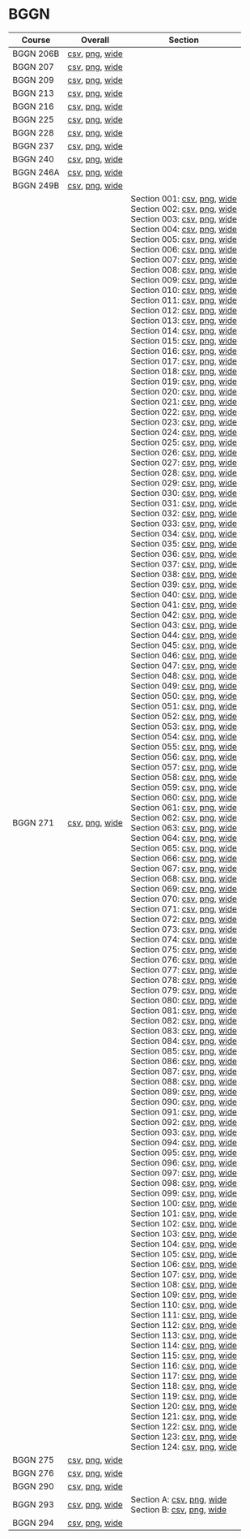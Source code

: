# BGGN

| Course | Overall | Section |
| ------ | ------- | ------- |
| BGGN 206B | [csv](https://github.com/UCSD-Historical-Enrollment-Data/2025Winter/blob/main/overall/BGGN%20206B.csv), [png](https://raw.githubusercontent.com/UCSD-Historical-Enrollment-Data/2025Winter/main/plot_overall/BGGN%20206B.png), [wide](https://raw.githubusercontent.com/UCSD-Historical-Enrollment-Data/2025Winter/main/plot_overall_wide/BGGN%20206B.png) |  |
| BGGN 207 | [csv](https://github.com/UCSD-Historical-Enrollment-Data/2025Winter/blob/main/overall/BGGN%20207.csv), [png](https://raw.githubusercontent.com/UCSD-Historical-Enrollment-Data/2025Winter/main/plot_overall/BGGN%20207.png), [wide](https://raw.githubusercontent.com/UCSD-Historical-Enrollment-Data/2025Winter/main/plot_overall_wide/BGGN%20207.png) |  |
| BGGN 209 | [csv](https://github.com/UCSD-Historical-Enrollment-Data/2025Winter/blob/main/overall/BGGN%20209.csv), [png](https://raw.githubusercontent.com/UCSD-Historical-Enrollment-Data/2025Winter/main/plot_overall/BGGN%20209.png), [wide](https://raw.githubusercontent.com/UCSD-Historical-Enrollment-Data/2025Winter/main/plot_overall_wide/BGGN%20209.png) |  |
| BGGN 213 | [csv](https://github.com/UCSD-Historical-Enrollment-Data/2025Winter/blob/main/overall/BGGN%20213.csv), [png](https://raw.githubusercontent.com/UCSD-Historical-Enrollment-Data/2025Winter/main/plot_overall/BGGN%20213.png), [wide](https://raw.githubusercontent.com/UCSD-Historical-Enrollment-Data/2025Winter/main/plot_overall_wide/BGGN%20213.png) |  |
| BGGN 216 | [csv](https://github.com/UCSD-Historical-Enrollment-Data/2025Winter/blob/main/overall/BGGN%20216.csv), [png](https://raw.githubusercontent.com/UCSD-Historical-Enrollment-Data/2025Winter/main/plot_overall/BGGN%20216.png), [wide](https://raw.githubusercontent.com/UCSD-Historical-Enrollment-Data/2025Winter/main/plot_overall_wide/BGGN%20216.png) |  |
| BGGN 225 | [csv](https://github.com/UCSD-Historical-Enrollment-Data/2025Winter/blob/main/overall/BGGN%20225.csv), [png](https://raw.githubusercontent.com/UCSD-Historical-Enrollment-Data/2025Winter/main/plot_overall/BGGN%20225.png), [wide](https://raw.githubusercontent.com/UCSD-Historical-Enrollment-Data/2025Winter/main/plot_overall_wide/BGGN%20225.png) |  |
| BGGN 228 | [csv](https://github.com/UCSD-Historical-Enrollment-Data/2025Winter/blob/main/overall/BGGN%20228.csv), [png](https://raw.githubusercontent.com/UCSD-Historical-Enrollment-Data/2025Winter/main/plot_overall/BGGN%20228.png), [wide](https://raw.githubusercontent.com/UCSD-Historical-Enrollment-Data/2025Winter/main/plot_overall_wide/BGGN%20228.png) |  |
| BGGN 237 | [csv](https://github.com/UCSD-Historical-Enrollment-Data/2025Winter/blob/main/overall/BGGN%20237.csv), [png](https://raw.githubusercontent.com/UCSD-Historical-Enrollment-Data/2025Winter/main/plot_overall/BGGN%20237.png), [wide](https://raw.githubusercontent.com/UCSD-Historical-Enrollment-Data/2025Winter/main/plot_overall_wide/BGGN%20237.png) |  |
| BGGN 240 | [csv](https://github.com/UCSD-Historical-Enrollment-Data/2025Winter/blob/main/overall/BGGN%20240.csv), [png](https://raw.githubusercontent.com/UCSD-Historical-Enrollment-Data/2025Winter/main/plot_overall/BGGN%20240.png), [wide](https://raw.githubusercontent.com/UCSD-Historical-Enrollment-Data/2025Winter/main/plot_overall_wide/BGGN%20240.png) |  |
| BGGN 246A | [csv](https://github.com/UCSD-Historical-Enrollment-Data/2025Winter/blob/main/overall/BGGN%20246A.csv), [png](https://raw.githubusercontent.com/UCSD-Historical-Enrollment-Data/2025Winter/main/plot_overall/BGGN%20246A.png), [wide](https://raw.githubusercontent.com/UCSD-Historical-Enrollment-Data/2025Winter/main/plot_overall_wide/BGGN%20246A.png) |  |
| BGGN 249B | [csv](https://github.com/UCSD-Historical-Enrollment-Data/2025Winter/blob/main/overall/BGGN%20249B.csv), [png](https://raw.githubusercontent.com/UCSD-Historical-Enrollment-Data/2025Winter/main/plot_overall/BGGN%20249B.png), [wide](https://raw.githubusercontent.com/UCSD-Historical-Enrollment-Data/2025Winter/main/plot_overall_wide/BGGN%20249B.png) |  |
| BGGN 271 | [csv](https://github.com/UCSD-Historical-Enrollment-Data/2025Winter/blob/main/overall/BGGN%20271.csv), [png](https://raw.githubusercontent.com/UCSD-Historical-Enrollment-Data/2025Winter/main/plot_overall/BGGN%20271.png), [wide](https://raw.githubusercontent.com/UCSD-Historical-Enrollment-Data/2025Winter/main/plot_overall_wide/BGGN%20271.png) | Section 001: [csv](https://github.com/UCSD-Historical-Enrollment-Data/2025Winter/blob/main/section/BGGN%20271_001.csv), [png](https://raw.githubusercontent.com/UCSD-Historical-Enrollment-Data/2025Winter/main/plot_section/BGGN%20271_001.png), [wide](https://raw.githubusercontent.com/UCSD-Historical-Enrollment-Data/2025Winter/main/plot_section_wide/BGGN%20271_001.png)<br>Section 002: [csv](https://github.com/UCSD-Historical-Enrollment-Data/2025Winter/blob/main/section/BGGN%20271_002.csv), [png](https://raw.githubusercontent.com/UCSD-Historical-Enrollment-Data/2025Winter/main/plot_section/BGGN%20271_002.png), [wide](https://raw.githubusercontent.com/UCSD-Historical-Enrollment-Data/2025Winter/main/plot_section_wide/BGGN%20271_002.png)<br>Section 003: [csv](https://github.com/UCSD-Historical-Enrollment-Data/2025Winter/blob/main/section/BGGN%20271_003.csv), [png](https://raw.githubusercontent.com/UCSD-Historical-Enrollment-Data/2025Winter/main/plot_section/BGGN%20271_003.png), [wide](https://raw.githubusercontent.com/UCSD-Historical-Enrollment-Data/2025Winter/main/plot_section_wide/BGGN%20271_003.png)<br>Section 004: [csv](https://github.com/UCSD-Historical-Enrollment-Data/2025Winter/blob/main/section/BGGN%20271_004.csv), [png](https://raw.githubusercontent.com/UCSD-Historical-Enrollment-Data/2025Winter/main/plot_section/BGGN%20271_004.png), [wide](https://raw.githubusercontent.com/UCSD-Historical-Enrollment-Data/2025Winter/main/plot_section_wide/BGGN%20271_004.png)<br>Section 005: [csv](https://github.com/UCSD-Historical-Enrollment-Data/2025Winter/blob/main/section/BGGN%20271_005.csv), [png](https://raw.githubusercontent.com/UCSD-Historical-Enrollment-Data/2025Winter/main/plot_section/BGGN%20271_005.png), [wide](https://raw.githubusercontent.com/UCSD-Historical-Enrollment-Data/2025Winter/main/plot_section_wide/BGGN%20271_005.png)<br>Section 006: [csv](https://github.com/UCSD-Historical-Enrollment-Data/2025Winter/blob/main/section/BGGN%20271_006.csv), [png](https://raw.githubusercontent.com/UCSD-Historical-Enrollment-Data/2025Winter/main/plot_section/BGGN%20271_006.png), [wide](https://raw.githubusercontent.com/UCSD-Historical-Enrollment-Data/2025Winter/main/plot_section_wide/BGGN%20271_006.png)<br>Section 007: [csv](https://github.com/UCSD-Historical-Enrollment-Data/2025Winter/blob/main/section/BGGN%20271_007.csv), [png](https://raw.githubusercontent.com/UCSD-Historical-Enrollment-Data/2025Winter/main/plot_section/BGGN%20271_007.png), [wide](https://raw.githubusercontent.com/UCSD-Historical-Enrollment-Data/2025Winter/main/plot_section_wide/BGGN%20271_007.png)<br>Section 008: [csv](https://github.com/UCSD-Historical-Enrollment-Data/2025Winter/blob/main/section/BGGN%20271_008.csv), [png](https://raw.githubusercontent.com/UCSD-Historical-Enrollment-Data/2025Winter/main/plot_section/BGGN%20271_008.png), [wide](https://raw.githubusercontent.com/UCSD-Historical-Enrollment-Data/2025Winter/main/plot_section_wide/BGGN%20271_008.png)<br>Section 009: [csv](https://github.com/UCSD-Historical-Enrollment-Data/2025Winter/blob/main/section/BGGN%20271_009.csv), [png](https://raw.githubusercontent.com/UCSD-Historical-Enrollment-Data/2025Winter/main/plot_section/BGGN%20271_009.png), [wide](https://raw.githubusercontent.com/UCSD-Historical-Enrollment-Data/2025Winter/main/plot_section_wide/BGGN%20271_009.png)<br>Section 010: [csv](https://github.com/UCSD-Historical-Enrollment-Data/2025Winter/blob/main/section/BGGN%20271_010.csv), [png](https://raw.githubusercontent.com/UCSD-Historical-Enrollment-Data/2025Winter/main/plot_section/BGGN%20271_010.png), [wide](https://raw.githubusercontent.com/UCSD-Historical-Enrollment-Data/2025Winter/main/plot_section_wide/BGGN%20271_010.png)<br>Section 011: [csv](https://github.com/UCSD-Historical-Enrollment-Data/2025Winter/blob/main/section/BGGN%20271_011.csv), [png](https://raw.githubusercontent.com/UCSD-Historical-Enrollment-Data/2025Winter/main/plot_section/BGGN%20271_011.png), [wide](https://raw.githubusercontent.com/UCSD-Historical-Enrollment-Data/2025Winter/main/plot_section_wide/BGGN%20271_011.png)<br>Section 012: [csv](https://github.com/UCSD-Historical-Enrollment-Data/2025Winter/blob/main/section/BGGN%20271_012.csv), [png](https://raw.githubusercontent.com/UCSD-Historical-Enrollment-Data/2025Winter/main/plot_section/BGGN%20271_012.png), [wide](https://raw.githubusercontent.com/UCSD-Historical-Enrollment-Data/2025Winter/main/plot_section_wide/BGGN%20271_012.png)<br>Section 013: [csv](https://github.com/UCSD-Historical-Enrollment-Data/2025Winter/blob/main/section/BGGN%20271_013.csv), [png](https://raw.githubusercontent.com/UCSD-Historical-Enrollment-Data/2025Winter/main/plot_section/BGGN%20271_013.png), [wide](https://raw.githubusercontent.com/UCSD-Historical-Enrollment-Data/2025Winter/main/plot_section_wide/BGGN%20271_013.png)<br>Section 014: [csv](https://github.com/UCSD-Historical-Enrollment-Data/2025Winter/blob/main/section/BGGN%20271_014.csv), [png](https://raw.githubusercontent.com/UCSD-Historical-Enrollment-Data/2025Winter/main/plot_section/BGGN%20271_014.png), [wide](https://raw.githubusercontent.com/UCSD-Historical-Enrollment-Data/2025Winter/main/plot_section_wide/BGGN%20271_014.png)<br>Section 015: [csv](https://github.com/UCSD-Historical-Enrollment-Data/2025Winter/blob/main/section/BGGN%20271_015.csv), [png](https://raw.githubusercontent.com/UCSD-Historical-Enrollment-Data/2025Winter/main/plot_section/BGGN%20271_015.png), [wide](https://raw.githubusercontent.com/UCSD-Historical-Enrollment-Data/2025Winter/main/plot_section_wide/BGGN%20271_015.png)<br>Section 016: [csv](https://github.com/UCSD-Historical-Enrollment-Data/2025Winter/blob/main/section/BGGN%20271_016.csv), [png](https://raw.githubusercontent.com/UCSD-Historical-Enrollment-Data/2025Winter/main/plot_section/BGGN%20271_016.png), [wide](https://raw.githubusercontent.com/UCSD-Historical-Enrollment-Data/2025Winter/main/plot_section_wide/BGGN%20271_016.png)<br>Section 017: [csv](https://github.com/UCSD-Historical-Enrollment-Data/2025Winter/blob/main/section/BGGN%20271_017.csv), [png](https://raw.githubusercontent.com/UCSD-Historical-Enrollment-Data/2025Winter/main/plot_section/BGGN%20271_017.png), [wide](https://raw.githubusercontent.com/UCSD-Historical-Enrollment-Data/2025Winter/main/plot_section_wide/BGGN%20271_017.png)<br>Section 018: [csv](https://github.com/UCSD-Historical-Enrollment-Data/2025Winter/blob/main/section/BGGN%20271_018.csv), [png](https://raw.githubusercontent.com/UCSD-Historical-Enrollment-Data/2025Winter/main/plot_section/BGGN%20271_018.png), [wide](https://raw.githubusercontent.com/UCSD-Historical-Enrollment-Data/2025Winter/main/plot_section_wide/BGGN%20271_018.png)<br>Section 019: [csv](https://github.com/UCSD-Historical-Enrollment-Data/2025Winter/blob/main/section/BGGN%20271_019.csv), [png](https://raw.githubusercontent.com/UCSD-Historical-Enrollment-Data/2025Winter/main/plot_section/BGGN%20271_019.png), [wide](https://raw.githubusercontent.com/UCSD-Historical-Enrollment-Data/2025Winter/main/plot_section_wide/BGGN%20271_019.png)<br>Section 020: [csv](https://github.com/UCSD-Historical-Enrollment-Data/2025Winter/blob/main/section/BGGN%20271_020.csv), [png](https://raw.githubusercontent.com/UCSD-Historical-Enrollment-Data/2025Winter/main/plot_section/BGGN%20271_020.png), [wide](https://raw.githubusercontent.com/UCSD-Historical-Enrollment-Data/2025Winter/main/plot_section_wide/BGGN%20271_020.png)<br>Section 021: [csv](https://github.com/UCSD-Historical-Enrollment-Data/2025Winter/blob/main/section/BGGN%20271_021.csv), [png](https://raw.githubusercontent.com/UCSD-Historical-Enrollment-Data/2025Winter/main/plot_section/BGGN%20271_021.png), [wide](https://raw.githubusercontent.com/UCSD-Historical-Enrollment-Data/2025Winter/main/plot_section_wide/BGGN%20271_021.png)<br>Section 022: [csv](https://github.com/UCSD-Historical-Enrollment-Data/2025Winter/blob/main/section/BGGN%20271_022.csv), [png](https://raw.githubusercontent.com/UCSD-Historical-Enrollment-Data/2025Winter/main/plot_section/BGGN%20271_022.png), [wide](https://raw.githubusercontent.com/UCSD-Historical-Enrollment-Data/2025Winter/main/plot_section_wide/BGGN%20271_022.png)<br>Section 023: [csv](https://github.com/UCSD-Historical-Enrollment-Data/2025Winter/blob/main/section/BGGN%20271_023.csv), [png](https://raw.githubusercontent.com/UCSD-Historical-Enrollment-Data/2025Winter/main/plot_section/BGGN%20271_023.png), [wide](https://raw.githubusercontent.com/UCSD-Historical-Enrollment-Data/2025Winter/main/plot_section_wide/BGGN%20271_023.png)<br>Section 024: [csv](https://github.com/UCSD-Historical-Enrollment-Data/2025Winter/blob/main/section/BGGN%20271_024.csv), [png](https://raw.githubusercontent.com/UCSD-Historical-Enrollment-Data/2025Winter/main/plot_section/BGGN%20271_024.png), [wide](https://raw.githubusercontent.com/UCSD-Historical-Enrollment-Data/2025Winter/main/plot_section_wide/BGGN%20271_024.png)<br>Section 025: [csv](https://github.com/UCSD-Historical-Enrollment-Data/2025Winter/blob/main/section/BGGN%20271_025.csv), [png](https://raw.githubusercontent.com/UCSD-Historical-Enrollment-Data/2025Winter/main/plot_section/BGGN%20271_025.png), [wide](https://raw.githubusercontent.com/UCSD-Historical-Enrollment-Data/2025Winter/main/plot_section_wide/BGGN%20271_025.png)<br>Section 026: [csv](https://github.com/UCSD-Historical-Enrollment-Data/2025Winter/blob/main/section/BGGN%20271_026.csv), [png](https://raw.githubusercontent.com/UCSD-Historical-Enrollment-Data/2025Winter/main/plot_section/BGGN%20271_026.png), [wide](https://raw.githubusercontent.com/UCSD-Historical-Enrollment-Data/2025Winter/main/plot_section_wide/BGGN%20271_026.png)<br>Section 027: [csv](https://github.com/UCSD-Historical-Enrollment-Data/2025Winter/blob/main/section/BGGN%20271_027.csv), [png](https://raw.githubusercontent.com/UCSD-Historical-Enrollment-Data/2025Winter/main/plot_section/BGGN%20271_027.png), [wide](https://raw.githubusercontent.com/UCSD-Historical-Enrollment-Data/2025Winter/main/plot_section_wide/BGGN%20271_027.png)<br>Section 028: [csv](https://github.com/UCSD-Historical-Enrollment-Data/2025Winter/blob/main/section/BGGN%20271_028.csv), [png](https://raw.githubusercontent.com/UCSD-Historical-Enrollment-Data/2025Winter/main/plot_section/BGGN%20271_028.png), [wide](https://raw.githubusercontent.com/UCSD-Historical-Enrollment-Data/2025Winter/main/plot_section_wide/BGGN%20271_028.png)<br>Section 029: [csv](https://github.com/UCSD-Historical-Enrollment-Data/2025Winter/blob/main/section/BGGN%20271_029.csv), [png](https://raw.githubusercontent.com/UCSD-Historical-Enrollment-Data/2025Winter/main/plot_section/BGGN%20271_029.png), [wide](https://raw.githubusercontent.com/UCSD-Historical-Enrollment-Data/2025Winter/main/plot_section_wide/BGGN%20271_029.png)<br>Section 030: [csv](https://github.com/UCSD-Historical-Enrollment-Data/2025Winter/blob/main/section/BGGN%20271_030.csv), [png](https://raw.githubusercontent.com/UCSD-Historical-Enrollment-Data/2025Winter/main/plot_section/BGGN%20271_030.png), [wide](https://raw.githubusercontent.com/UCSD-Historical-Enrollment-Data/2025Winter/main/plot_section_wide/BGGN%20271_030.png)<br>Section 031: [csv](https://github.com/UCSD-Historical-Enrollment-Data/2025Winter/blob/main/section/BGGN%20271_031.csv), [png](https://raw.githubusercontent.com/UCSD-Historical-Enrollment-Data/2025Winter/main/plot_section/BGGN%20271_031.png), [wide](https://raw.githubusercontent.com/UCSD-Historical-Enrollment-Data/2025Winter/main/plot_section_wide/BGGN%20271_031.png)<br>Section 032: [csv](https://github.com/UCSD-Historical-Enrollment-Data/2025Winter/blob/main/section/BGGN%20271_032.csv), [png](https://raw.githubusercontent.com/UCSD-Historical-Enrollment-Data/2025Winter/main/plot_section/BGGN%20271_032.png), [wide](https://raw.githubusercontent.com/UCSD-Historical-Enrollment-Data/2025Winter/main/plot_section_wide/BGGN%20271_032.png)<br>Section 033: [csv](https://github.com/UCSD-Historical-Enrollment-Data/2025Winter/blob/main/section/BGGN%20271_033.csv), [png](https://raw.githubusercontent.com/UCSD-Historical-Enrollment-Data/2025Winter/main/plot_section/BGGN%20271_033.png), [wide](https://raw.githubusercontent.com/UCSD-Historical-Enrollment-Data/2025Winter/main/plot_section_wide/BGGN%20271_033.png)<br>Section 034: [csv](https://github.com/UCSD-Historical-Enrollment-Data/2025Winter/blob/main/section/BGGN%20271_034.csv), [png](https://raw.githubusercontent.com/UCSD-Historical-Enrollment-Data/2025Winter/main/plot_section/BGGN%20271_034.png), [wide](https://raw.githubusercontent.com/UCSD-Historical-Enrollment-Data/2025Winter/main/plot_section_wide/BGGN%20271_034.png)<br>Section 035: [csv](https://github.com/UCSD-Historical-Enrollment-Data/2025Winter/blob/main/section/BGGN%20271_035.csv), [png](https://raw.githubusercontent.com/UCSD-Historical-Enrollment-Data/2025Winter/main/plot_section/BGGN%20271_035.png), [wide](https://raw.githubusercontent.com/UCSD-Historical-Enrollment-Data/2025Winter/main/plot_section_wide/BGGN%20271_035.png)<br>Section 036: [csv](https://github.com/UCSD-Historical-Enrollment-Data/2025Winter/blob/main/section/BGGN%20271_036.csv), [png](https://raw.githubusercontent.com/UCSD-Historical-Enrollment-Data/2025Winter/main/plot_section/BGGN%20271_036.png), [wide](https://raw.githubusercontent.com/UCSD-Historical-Enrollment-Data/2025Winter/main/plot_section_wide/BGGN%20271_036.png)<br>Section 037: [csv](https://github.com/UCSD-Historical-Enrollment-Data/2025Winter/blob/main/section/BGGN%20271_037.csv), [png](https://raw.githubusercontent.com/UCSD-Historical-Enrollment-Data/2025Winter/main/plot_section/BGGN%20271_037.png), [wide](https://raw.githubusercontent.com/UCSD-Historical-Enrollment-Data/2025Winter/main/plot_section_wide/BGGN%20271_037.png)<br>Section 038: [csv](https://github.com/UCSD-Historical-Enrollment-Data/2025Winter/blob/main/section/BGGN%20271_038.csv), [png](https://raw.githubusercontent.com/UCSD-Historical-Enrollment-Data/2025Winter/main/plot_section/BGGN%20271_038.png), [wide](https://raw.githubusercontent.com/UCSD-Historical-Enrollment-Data/2025Winter/main/plot_section_wide/BGGN%20271_038.png)<br>Section 039: [csv](https://github.com/UCSD-Historical-Enrollment-Data/2025Winter/blob/main/section/BGGN%20271_039.csv), [png](https://raw.githubusercontent.com/UCSD-Historical-Enrollment-Data/2025Winter/main/plot_section/BGGN%20271_039.png), [wide](https://raw.githubusercontent.com/UCSD-Historical-Enrollment-Data/2025Winter/main/plot_section_wide/BGGN%20271_039.png)<br>Section 040: [csv](https://github.com/UCSD-Historical-Enrollment-Data/2025Winter/blob/main/section/BGGN%20271_040.csv), [png](https://raw.githubusercontent.com/UCSD-Historical-Enrollment-Data/2025Winter/main/plot_section/BGGN%20271_040.png), [wide](https://raw.githubusercontent.com/UCSD-Historical-Enrollment-Data/2025Winter/main/plot_section_wide/BGGN%20271_040.png)<br>Section 041: [csv](https://github.com/UCSD-Historical-Enrollment-Data/2025Winter/blob/main/section/BGGN%20271_041.csv), [png](https://raw.githubusercontent.com/UCSD-Historical-Enrollment-Data/2025Winter/main/plot_section/BGGN%20271_041.png), [wide](https://raw.githubusercontent.com/UCSD-Historical-Enrollment-Data/2025Winter/main/plot_section_wide/BGGN%20271_041.png)<br>Section 042: [csv](https://github.com/UCSD-Historical-Enrollment-Data/2025Winter/blob/main/section/BGGN%20271_042.csv), [png](https://raw.githubusercontent.com/UCSD-Historical-Enrollment-Data/2025Winter/main/plot_section/BGGN%20271_042.png), [wide](https://raw.githubusercontent.com/UCSD-Historical-Enrollment-Data/2025Winter/main/plot_section_wide/BGGN%20271_042.png)<br>Section 043: [csv](https://github.com/UCSD-Historical-Enrollment-Data/2025Winter/blob/main/section/BGGN%20271_043.csv), [png](https://raw.githubusercontent.com/UCSD-Historical-Enrollment-Data/2025Winter/main/plot_section/BGGN%20271_043.png), [wide](https://raw.githubusercontent.com/UCSD-Historical-Enrollment-Data/2025Winter/main/plot_section_wide/BGGN%20271_043.png)<br>Section 044: [csv](https://github.com/UCSD-Historical-Enrollment-Data/2025Winter/blob/main/section/BGGN%20271_044.csv), [png](https://raw.githubusercontent.com/UCSD-Historical-Enrollment-Data/2025Winter/main/plot_section/BGGN%20271_044.png), [wide](https://raw.githubusercontent.com/UCSD-Historical-Enrollment-Data/2025Winter/main/plot_section_wide/BGGN%20271_044.png)<br>Section 045: [csv](https://github.com/UCSD-Historical-Enrollment-Data/2025Winter/blob/main/section/BGGN%20271_045.csv), [png](https://raw.githubusercontent.com/UCSD-Historical-Enrollment-Data/2025Winter/main/plot_section/BGGN%20271_045.png), [wide](https://raw.githubusercontent.com/UCSD-Historical-Enrollment-Data/2025Winter/main/plot_section_wide/BGGN%20271_045.png)<br>Section 046: [csv](https://github.com/UCSD-Historical-Enrollment-Data/2025Winter/blob/main/section/BGGN%20271_046.csv), [png](https://raw.githubusercontent.com/UCSD-Historical-Enrollment-Data/2025Winter/main/plot_section/BGGN%20271_046.png), [wide](https://raw.githubusercontent.com/UCSD-Historical-Enrollment-Data/2025Winter/main/plot_section_wide/BGGN%20271_046.png)<br>Section 047: [csv](https://github.com/UCSD-Historical-Enrollment-Data/2025Winter/blob/main/section/BGGN%20271_047.csv), [png](https://raw.githubusercontent.com/UCSD-Historical-Enrollment-Data/2025Winter/main/plot_section/BGGN%20271_047.png), [wide](https://raw.githubusercontent.com/UCSD-Historical-Enrollment-Data/2025Winter/main/plot_section_wide/BGGN%20271_047.png)<br>Section 048: [csv](https://github.com/UCSD-Historical-Enrollment-Data/2025Winter/blob/main/section/BGGN%20271_048.csv), [png](https://raw.githubusercontent.com/UCSD-Historical-Enrollment-Data/2025Winter/main/plot_section/BGGN%20271_048.png), [wide](https://raw.githubusercontent.com/UCSD-Historical-Enrollment-Data/2025Winter/main/plot_section_wide/BGGN%20271_048.png)<br>Section 049: [csv](https://github.com/UCSD-Historical-Enrollment-Data/2025Winter/blob/main/section/BGGN%20271_049.csv), [png](https://raw.githubusercontent.com/UCSD-Historical-Enrollment-Data/2025Winter/main/plot_section/BGGN%20271_049.png), [wide](https://raw.githubusercontent.com/UCSD-Historical-Enrollment-Data/2025Winter/main/plot_section_wide/BGGN%20271_049.png)<br>Section 050: [csv](https://github.com/UCSD-Historical-Enrollment-Data/2025Winter/blob/main/section/BGGN%20271_050.csv), [png](https://raw.githubusercontent.com/UCSD-Historical-Enrollment-Data/2025Winter/main/plot_section/BGGN%20271_050.png), [wide](https://raw.githubusercontent.com/UCSD-Historical-Enrollment-Data/2025Winter/main/plot_section_wide/BGGN%20271_050.png)<br>Section 051: [csv](https://github.com/UCSD-Historical-Enrollment-Data/2025Winter/blob/main/section/BGGN%20271_051.csv), [png](https://raw.githubusercontent.com/UCSD-Historical-Enrollment-Data/2025Winter/main/plot_section/BGGN%20271_051.png), [wide](https://raw.githubusercontent.com/UCSD-Historical-Enrollment-Data/2025Winter/main/plot_section_wide/BGGN%20271_051.png)<br>Section 052: [csv](https://github.com/UCSD-Historical-Enrollment-Data/2025Winter/blob/main/section/BGGN%20271_052.csv), [png](https://raw.githubusercontent.com/UCSD-Historical-Enrollment-Data/2025Winter/main/plot_section/BGGN%20271_052.png), [wide](https://raw.githubusercontent.com/UCSD-Historical-Enrollment-Data/2025Winter/main/plot_section_wide/BGGN%20271_052.png)<br>Section 053: [csv](https://github.com/UCSD-Historical-Enrollment-Data/2025Winter/blob/main/section/BGGN%20271_053.csv), [png](https://raw.githubusercontent.com/UCSD-Historical-Enrollment-Data/2025Winter/main/plot_section/BGGN%20271_053.png), [wide](https://raw.githubusercontent.com/UCSD-Historical-Enrollment-Data/2025Winter/main/plot_section_wide/BGGN%20271_053.png)<br>Section 054: [csv](https://github.com/UCSD-Historical-Enrollment-Data/2025Winter/blob/main/section/BGGN%20271_054.csv), [png](https://raw.githubusercontent.com/UCSD-Historical-Enrollment-Data/2025Winter/main/plot_section/BGGN%20271_054.png), [wide](https://raw.githubusercontent.com/UCSD-Historical-Enrollment-Data/2025Winter/main/plot_section_wide/BGGN%20271_054.png)<br>Section 055: [csv](https://github.com/UCSD-Historical-Enrollment-Data/2025Winter/blob/main/section/BGGN%20271_055.csv), [png](https://raw.githubusercontent.com/UCSD-Historical-Enrollment-Data/2025Winter/main/plot_section/BGGN%20271_055.png), [wide](https://raw.githubusercontent.com/UCSD-Historical-Enrollment-Data/2025Winter/main/plot_section_wide/BGGN%20271_055.png)<br>Section 056: [csv](https://github.com/UCSD-Historical-Enrollment-Data/2025Winter/blob/main/section/BGGN%20271_056.csv), [png](https://raw.githubusercontent.com/UCSD-Historical-Enrollment-Data/2025Winter/main/plot_section/BGGN%20271_056.png), [wide](https://raw.githubusercontent.com/UCSD-Historical-Enrollment-Data/2025Winter/main/plot_section_wide/BGGN%20271_056.png)<br>Section 057: [csv](https://github.com/UCSD-Historical-Enrollment-Data/2025Winter/blob/main/section/BGGN%20271_057.csv), [png](https://raw.githubusercontent.com/UCSD-Historical-Enrollment-Data/2025Winter/main/plot_section/BGGN%20271_057.png), [wide](https://raw.githubusercontent.com/UCSD-Historical-Enrollment-Data/2025Winter/main/plot_section_wide/BGGN%20271_057.png)<br>Section 058: [csv](https://github.com/UCSD-Historical-Enrollment-Data/2025Winter/blob/main/section/BGGN%20271_058.csv), [png](https://raw.githubusercontent.com/UCSD-Historical-Enrollment-Data/2025Winter/main/plot_section/BGGN%20271_058.png), [wide](https://raw.githubusercontent.com/UCSD-Historical-Enrollment-Data/2025Winter/main/plot_section_wide/BGGN%20271_058.png)<br>Section 059: [csv](https://github.com/UCSD-Historical-Enrollment-Data/2025Winter/blob/main/section/BGGN%20271_059.csv), [png](https://raw.githubusercontent.com/UCSD-Historical-Enrollment-Data/2025Winter/main/plot_section/BGGN%20271_059.png), [wide](https://raw.githubusercontent.com/UCSD-Historical-Enrollment-Data/2025Winter/main/plot_section_wide/BGGN%20271_059.png)<br>Section 060: [csv](https://github.com/UCSD-Historical-Enrollment-Data/2025Winter/blob/main/section/BGGN%20271_060.csv), [png](https://raw.githubusercontent.com/UCSD-Historical-Enrollment-Data/2025Winter/main/plot_section/BGGN%20271_060.png), [wide](https://raw.githubusercontent.com/UCSD-Historical-Enrollment-Data/2025Winter/main/plot_section_wide/BGGN%20271_060.png)<br>Section 061: [csv](https://github.com/UCSD-Historical-Enrollment-Data/2025Winter/blob/main/section/BGGN%20271_061.csv), [png](https://raw.githubusercontent.com/UCSD-Historical-Enrollment-Data/2025Winter/main/plot_section/BGGN%20271_061.png), [wide](https://raw.githubusercontent.com/UCSD-Historical-Enrollment-Data/2025Winter/main/plot_section_wide/BGGN%20271_061.png)<br>Section 062: [csv](https://github.com/UCSD-Historical-Enrollment-Data/2025Winter/blob/main/section/BGGN%20271_062.csv), [png](https://raw.githubusercontent.com/UCSD-Historical-Enrollment-Data/2025Winter/main/plot_section/BGGN%20271_062.png), [wide](https://raw.githubusercontent.com/UCSD-Historical-Enrollment-Data/2025Winter/main/plot_section_wide/BGGN%20271_062.png)<br>Section 063: [csv](https://github.com/UCSD-Historical-Enrollment-Data/2025Winter/blob/main/section/BGGN%20271_063.csv), [png](https://raw.githubusercontent.com/UCSD-Historical-Enrollment-Data/2025Winter/main/plot_section/BGGN%20271_063.png), [wide](https://raw.githubusercontent.com/UCSD-Historical-Enrollment-Data/2025Winter/main/plot_section_wide/BGGN%20271_063.png)<br>Section 064: [csv](https://github.com/UCSD-Historical-Enrollment-Data/2025Winter/blob/main/section/BGGN%20271_064.csv), [png](https://raw.githubusercontent.com/UCSD-Historical-Enrollment-Data/2025Winter/main/plot_section/BGGN%20271_064.png), [wide](https://raw.githubusercontent.com/UCSD-Historical-Enrollment-Data/2025Winter/main/plot_section_wide/BGGN%20271_064.png)<br>Section 065: [csv](https://github.com/UCSD-Historical-Enrollment-Data/2025Winter/blob/main/section/BGGN%20271_065.csv), [png](https://raw.githubusercontent.com/UCSD-Historical-Enrollment-Data/2025Winter/main/plot_section/BGGN%20271_065.png), [wide](https://raw.githubusercontent.com/UCSD-Historical-Enrollment-Data/2025Winter/main/plot_section_wide/BGGN%20271_065.png)<br>Section 066: [csv](https://github.com/UCSD-Historical-Enrollment-Data/2025Winter/blob/main/section/BGGN%20271_066.csv), [png](https://raw.githubusercontent.com/UCSD-Historical-Enrollment-Data/2025Winter/main/plot_section/BGGN%20271_066.png), [wide](https://raw.githubusercontent.com/UCSD-Historical-Enrollment-Data/2025Winter/main/plot_section_wide/BGGN%20271_066.png)<br>Section 067: [csv](https://github.com/UCSD-Historical-Enrollment-Data/2025Winter/blob/main/section/BGGN%20271_067.csv), [png](https://raw.githubusercontent.com/UCSD-Historical-Enrollment-Data/2025Winter/main/plot_section/BGGN%20271_067.png), [wide](https://raw.githubusercontent.com/UCSD-Historical-Enrollment-Data/2025Winter/main/plot_section_wide/BGGN%20271_067.png)<br>Section 068: [csv](https://github.com/UCSD-Historical-Enrollment-Data/2025Winter/blob/main/section/BGGN%20271_068.csv), [png](https://raw.githubusercontent.com/UCSD-Historical-Enrollment-Data/2025Winter/main/plot_section/BGGN%20271_068.png), [wide](https://raw.githubusercontent.com/UCSD-Historical-Enrollment-Data/2025Winter/main/plot_section_wide/BGGN%20271_068.png)<br>Section 069: [csv](https://github.com/UCSD-Historical-Enrollment-Data/2025Winter/blob/main/section/BGGN%20271_069.csv), [png](https://raw.githubusercontent.com/UCSD-Historical-Enrollment-Data/2025Winter/main/plot_section/BGGN%20271_069.png), [wide](https://raw.githubusercontent.com/UCSD-Historical-Enrollment-Data/2025Winter/main/plot_section_wide/BGGN%20271_069.png)<br>Section 070: [csv](https://github.com/UCSD-Historical-Enrollment-Data/2025Winter/blob/main/section/BGGN%20271_070.csv), [png](https://raw.githubusercontent.com/UCSD-Historical-Enrollment-Data/2025Winter/main/plot_section/BGGN%20271_070.png), [wide](https://raw.githubusercontent.com/UCSD-Historical-Enrollment-Data/2025Winter/main/plot_section_wide/BGGN%20271_070.png)<br>Section 071: [csv](https://github.com/UCSD-Historical-Enrollment-Data/2025Winter/blob/main/section/BGGN%20271_071.csv), [png](https://raw.githubusercontent.com/UCSD-Historical-Enrollment-Data/2025Winter/main/plot_section/BGGN%20271_071.png), [wide](https://raw.githubusercontent.com/UCSD-Historical-Enrollment-Data/2025Winter/main/plot_section_wide/BGGN%20271_071.png)<br>Section 072: [csv](https://github.com/UCSD-Historical-Enrollment-Data/2025Winter/blob/main/section/BGGN%20271_072.csv), [png](https://raw.githubusercontent.com/UCSD-Historical-Enrollment-Data/2025Winter/main/plot_section/BGGN%20271_072.png), [wide](https://raw.githubusercontent.com/UCSD-Historical-Enrollment-Data/2025Winter/main/plot_section_wide/BGGN%20271_072.png)<br>Section 073: [csv](https://github.com/UCSD-Historical-Enrollment-Data/2025Winter/blob/main/section/BGGN%20271_073.csv), [png](https://raw.githubusercontent.com/UCSD-Historical-Enrollment-Data/2025Winter/main/plot_section/BGGN%20271_073.png), [wide](https://raw.githubusercontent.com/UCSD-Historical-Enrollment-Data/2025Winter/main/plot_section_wide/BGGN%20271_073.png)<br>Section 074: [csv](https://github.com/UCSD-Historical-Enrollment-Data/2025Winter/blob/main/section/BGGN%20271_074.csv), [png](https://raw.githubusercontent.com/UCSD-Historical-Enrollment-Data/2025Winter/main/plot_section/BGGN%20271_074.png), [wide](https://raw.githubusercontent.com/UCSD-Historical-Enrollment-Data/2025Winter/main/plot_section_wide/BGGN%20271_074.png)<br>Section 075: [csv](https://github.com/UCSD-Historical-Enrollment-Data/2025Winter/blob/main/section/BGGN%20271_075.csv), [png](https://raw.githubusercontent.com/UCSD-Historical-Enrollment-Data/2025Winter/main/plot_section/BGGN%20271_075.png), [wide](https://raw.githubusercontent.com/UCSD-Historical-Enrollment-Data/2025Winter/main/plot_section_wide/BGGN%20271_075.png)<br>Section 076: [csv](https://github.com/UCSD-Historical-Enrollment-Data/2025Winter/blob/main/section/BGGN%20271_076.csv), [png](https://raw.githubusercontent.com/UCSD-Historical-Enrollment-Data/2025Winter/main/plot_section/BGGN%20271_076.png), [wide](https://raw.githubusercontent.com/UCSD-Historical-Enrollment-Data/2025Winter/main/plot_section_wide/BGGN%20271_076.png)<br>Section 077: [csv](https://github.com/UCSD-Historical-Enrollment-Data/2025Winter/blob/main/section/BGGN%20271_077.csv), [png](https://raw.githubusercontent.com/UCSD-Historical-Enrollment-Data/2025Winter/main/plot_section/BGGN%20271_077.png), [wide](https://raw.githubusercontent.com/UCSD-Historical-Enrollment-Data/2025Winter/main/plot_section_wide/BGGN%20271_077.png)<br>Section 078: [csv](https://github.com/UCSD-Historical-Enrollment-Data/2025Winter/blob/main/section/BGGN%20271_078.csv), [png](https://raw.githubusercontent.com/UCSD-Historical-Enrollment-Data/2025Winter/main/plot_section/BGGN%20271_078.png), [wide](https://raw.githubusercontent.com/UCSD-Historical-Enrollment-Data/2025Winter/main/plot_section_wide/BGGN%20271_078.png)<br>Section 079: [csv](https://github.com/UCSD-Historical-Enrollment-Data/2025Winter/blob/main/section/BGGN%20271_079.csv), [png](https://raw.githubusercontent.com/UCSD-Historical-Enrollment-Data/2025Winter/main/plot_section/BGGN%20271_079.png), [wide](https://raw.githubusercontent.com/UCSD-Historical-Enrollment-Data/2025Winter/main/plot_section_wide/BGGN%20271_079.png)<br>Section 080: [csv](https://github.com/UCSD-Historical-Enrollment-Data/2025Winter/blob/main/section/BGGN%20271_080.csv), [png](https://raw.githubusercontent.com/UCSD-Historical-Enrollment-Data/2025Winter/main/plot_section/BGGN%20271_080.png), [wide](https://raw.githubusercontent.com/UCSD-Historical-Enrollment-Data/2025Winter/main/plot_section_wide/BGGN%20271_080.png)<br>Section 081: [csv](https://github.com/UCSD-Historical-Enrollment-Data/2025Winter/blob/main/section/BGGN%20271_081.csv), [png](https://raw.githubusercontent.com/UCSD-Historical-Enrollment-Data/2025Winter/main/plot_section/BGGN%20271_081.png), [wide](https://raw.githubusercontent.com/UCSD-Historical-Enrollment-Data/2025Winter/main/plot_section_wide/BGGN%20271_081.png)<br>Section 082: [csv](https://github.com/UCSD-Historical-Enrollment-Data/2025Winter/blob/main/section/BGGN%20271_082.csv), [png](https://raw.githubusercontent.com/UCSD-Historical-Enrollment-Data/2025Winter/main/plot_section/BGGN%20271_082.png), [wide](https://raw.githubusercontent.com/UCSD-Historical-Enrollment-Data/2025Winter/main/plot_section_wide/BGGN%20271_082.png)<br>Section 083: [csv](https://github.com/UCSD-Historical-Enrollment-Data/2025Winter/blob/main/section/BGGN%20271_083.csv), [png](https://raw.githubusercontent.com/UCSD-Historical-Enrollment-Data/2025Winter/main/plot_section/BGGN%20271_083.png), [wide](https://raw.githubusercontent.com/UCSD-Historical-Enrollment-Data/2025Winter/main/plot_section_wide/BGGN%20271_083.png)<br>Section 084: [csv](https://github.com/UCSD-Historical-Enrollment-Data/2025Winter/blob/main/section/BGGN%20271_084.csv), [png](https://raw.githubusercontent.com/UCSD-Historical-Enrollment-Data/2025Winter/main/plot_section/BGGN%20271_084.png), [wide](https://raw.githubusercontent.com/UCSD-Historical-Enrollment-Data/2025Winter/main/plot_section_wide/BGGN%20271_084.png)<br>Section 085: [csv](https://github.com/UCSD-Historical-Enrollment-Data/2025Winter/blob/main/section/BGGN%20271_085.csv), [png](https://raw.githubusercontent.com/UCSD-Historical-Enrollment-Data/2025Winter/main/plot_section/BGGN%20271_085.png), [wide](https://raw.githubusercontent.com/UCSD-Historical-Enrollment-Data/2025Winter/main/plot_section_wide/BGGN%20271_085.png)<br>Section 086: [csv](https://github.com/UCSD-Historical-Enrollment-Data/2025Winter/blob/main/section/BGGN%20271_086.csv), [png](https://raw.githubusercontent.com/UCSD-Historical-Enrollment-Data/2025Winter/main/plot_section/BGGN%20271_086.png), [wide](https://raw.githubusercontent.com/UCSD-Historical-Enrollment-Data/2025Winter/main/plot_section_wide/BGGN%20271_086.png)<br>Section 087: [csv](https://github.com/UCSD-Historical-Enrollment-Data/2025Winter/blob/main/section/BGGN%20271_087.csv), [png](https://raw.githubusercontent.com/UCSD-Historical-Enrollment-Data/2025Winter/main/plot_section/BGGN%20271_087.png), [wide](https://raw.githubusercontent.com/UCSD-Historical-Enrollment-Data/2025Winter/main/plot_section_wide/BGGN%20271_087.png)<br>Section 088: [csv](https://github.com/UCSD-Historical-Enrollment-Data/2025Winter/blob/main/section/BGGN%20271_088.csv), [png](https://raw.githubusercontent.com/UCSD-Historical-Enrollment-Data/2025Winter/main/plot_section/BGGN%20271_088.png), [wide](https://raw.githubusercontent.com/UCSD-Historical-Enrollment-Data/2025Winter/main/plot_section_wide/BGGN%20271_088.png)<br>Section 089: [csv](https://github.com/UCSD-Historical-Enrollment-Data/2025Winter/blob/main/section/BGGN%20271_089.csv), [png](https://raw.githubusercontent.com/UCSD-Historical-Enrollment-Data/2025Winter/main/plot_section/BGGN%20271_089.png), [wide](https://raw.githubusercontent.com/UCSD-Historical-Enrollment-Data/2025Winter/main/plot_section_wide/BGGN%20271_089.png)<br>Section 090: [csv](https://github.com/UCSD-Historical-Enrollment-Data/2025Winter/blob/main/section/BGGN%20271_090.csv), [png](https://raw.githubusercontent.com/UCSD-Historical-Enrollment-Data/2025Winter/main/plot_section/BGGN%20271_090.png), [wide](https://raw.githubusercontent.com/UCSD-Historical-Enrollment-Data/2025Winter/main/plot_section_wide/BGGN%20271_090.png)<br>Section 091: [csv](https://github.com/UCSD-Historical-Enrollment-Data/2025Winter/blob/main/section/BGGN%20271_091.csv), [png](https://raw.githubusercontent.com/UCSD-Historical-Enrollment-Data/2025Winter/main/plot_section/BGGN%20271_091.png), [wide](https://raw.githubusercontent.com/UCSD-Historical-Enrollment-Data/2025Winter/main/plot_section_wide/BGGN%20271_091.png)<br>Section 092: [csv](https://github.com/UCSD-Historical-Enrollment-Data/2025Winter/blob/main/section/BGGN%20271_092.csv), [png](https://raw.githubusercontent.com/UCSD-Historical-Enrollment-Data/2025Winter/main/plot_section/BGGN%20271_092.png), [wide](https://raw.githubusercontent.com/UCSD-Historical-Enrollment-Data/2025Winter/main/plot_section_wide/BGGN%20271_092.png)<br>Section 093: [csv](https://github.com/UCSD-Historical-Enrollment-Data/2025Winter/blob/main/section/BGGN%20271_093.csv), [png](https://raw.githubusercontent.com/UCSD-Historical-Enrollment-Data/2025Winter/main/plot_section/BGGN%20271_093.png), [wide](https://raw.githubusercontent.com/UCSD-Historical-Enrollment-Data/2025Winter/main/plot_section_wide/BGGN%20271_093.png)<br>Section 094: [csv](https://github.com/UCSD-Historical-Enrollment-Data/2025Winter/blob/main/section/BGGN%20271_094.csv), [png](https://raw.githubusercontent.com/UCSD-Historical-Enrollment-Data/2025Winter/main/plot_section/BGGN%20271_094.png), [wide](https://raw.githubusercontent.com/UCSD-Historical-Enrollment-Data/2025Winter/main/plot_section_wide/BGGN%20271_094.png)<br>Section 095: [csv](https://github.com/UCSD-Historical-Enrollment-Data/2025Winter/blob/main/section/BGGN%20271_095.csv), [png](https://raw.githubusercontent.com/UCSD-Historical-Enrollment-Data/2025Winter/main/plot_section/BGGN%20271_095.png), [wide](https://raw.githubusercontent.com/UCSD-Historical-Enrollment-Data/2025Winter/main/plot_section_wide/BGGN%20271_095.png)<br>Section 096: [csv](https://github.com/UCSD-Historical-Enrollment-Data/2025Winter/blob/main/section/BGGN%20271_096.csv), [png](https://raw.githubusercontent.com/UCSD-Historical-Enrollment-Data/2025Winter/main/plot_section/BGGN%20271_096.png), [wide](https://raw.githubusercontent.com/UCSD-Historical-Enrollment-Data/2025Winter/main/plot_section_wide/BGGN%20271_096.png)<br>Section 097: [csv](https://github.com/UCSD-Historical-Enrollment-Data/2025Winter/blob/main/section/BGGN%20271_097.csv), [png](https://raw.githubusercontent.com/UCSD-Historical-Enrollment-Data/2025Winter/main/plot_section/BGGN%20271_097.png), [wide](https://raw.githubusercontent.com/UCSD-Historical-Enrollment-Data/2025Winter/main/plot_section_wide/BGGN%20271_097.png)<br>Section 098: [csv](https://github.com/UCSD-Historical-Enrollment-Data/2025Winter/blob/main/section/BGGN%20271_098.csv), [png](https://raw.githubusercontent.com/UCSD-Historical-Enrollment-Data/2025Winter/main/plot_section/BGGN%20271_098.png), [wide](https://raw.githubusercontent.com/UCSD-Historical-Enrollment-Data/2025Winter/main/plot_section_wide/BGGN%20271_098.png)<br>Section 099: [csv](https://github.com/UCSD-Historical-Enrollment-Data/2025Winter/blob/main/section/BGGN%20271_099.csv), [png](https://raw.githubusercontent.com/UCSD-Historical-Enrollment-Data/2025Winter/main/plot_section/BGGN%20271_099.png), [wide](https://raw.githubusercontent.com/UCSD-Historical-Enrollment-Data/2025Winter/main/plot_section_wide/BGGN%20271_099.png)<br>Section 100: [csv](https://github.com/UCSD-Historical-Enrollment-Data/2025Winter/blob/main/section/BGGN%20271_100.csv), [png](https://raw.githubusercontent.com/UCSD-Historical-Enrollment-Data/2025Winter/main/plot_section/BGGN%20271_100.png), [wide](https://raw.githubusercontent.com/UCSD-Historical-Enrollment-Data/2025Winter/main/plot_section_wide/BGGN%20271_100.png)<br>Section 101: [csv](https://github.com/UCSD-Historical-Enrollment-Data/2025Winter/blob/main/section/BGGN%20271_101.csv), [png](https://raw.githubusercontent.com/UCSD-Historical-Enrollment-Data/2025Winter/main/plot_section/BGGN%20271_101.png), [wide](https://raw.githubusercontent.com/UCSD-Historical-Enrollment-Data/2025Winter/main/plot_section_wide/BGGN%20271_101.png)<br>Section 102: [csv](https://github.com/UCSD-Historical-Enrollment-Data/2025Winter/blob/main/section/BGGN%20271_102.csv), [png](https://raw.githubusercontent.com/UCSD-Historical-Enrollment-Data/2025Winter/main/plot_section/BGGN%20271_102.png), [wide](https://raw.githubusercontent.com/UCSD-Historical-Enrollment-Data/2025Winter/main/plot_section_wide/BGGN%20271_102.png)<br>Section 103: [csv](https://github.com/UCSD-Historical-Enrollment-Data/2025Winter/blob/main/section/BGGN%20271_103.csv), [png](https://raw.githubusercontent.com/UCSD-Historical-Enrollment-Data/2025Winter/main/plot_section/BGGN%20271_103.png), [wide](https://raw.githubusercontent.com/UCSD-Historical-Enrollment-Data/2025Winter/main/plot_section_wide/BGGN%20271_103.png)<br>Section 104: [csv](https://github.com/UCSD-Historical-Enrollment-Data/2025Winter/blob/main/section/BGGN%20271_104.csv), [png](https://raw.githubusercontent.com/UCSD-Historical-Enrollment-Data/2025Winter/main/plot_section/BGGN%20271_104.png), [wide](https://raw.githubusercontent.com/UCSD-Historical-Enrollment-Data/2025Winter/main/plot_section_wide/BGGN%20271_104.png)<br>Section 105: [csv](https://github.com/UCSD-Historical-Enrollment-Data/2025Winter/blob/main/section/BGGN%20271_105.csv), [png](https://raw.githubusercontent.com/UCSD-Historical-Enrollment-Data/2025Winter/main/plot_section/BGGN%20271_105.png), [wide](https://raw.githubusercontent.com/UCSD-Historical-Enrollment-Data/2025Winter/main/plot_section_wide/BGGN%20271_105.png)<br>Section 106: [csv](https://github.com/UCSD-Historical-Enrollment-Data/2025Winter/blob/main/section/BGGN%20271_106.csv), [png](https://raw.githubusercontent.com/UCSD-Historical-Enrollment-Data/2025Winter/main/plot_section/BGGN%20271_106.png), [wide](https://raw.githubusercontent.com/UCSD-Historical-Enrollment-Data/2025Winter/main/plot_section_wide/BGGN%20271_106.png)<br>Section 107: [csv](https://github.com/UCSD-Historical-Enrollment-Data/2025Winter/blob/main/section/BGGN%20271_107.csv), [png](https://raw.githubusercontent.com/UCSD-Historical-Enrollment-Data/2025Winter/main/plot_section/BGGN%20271_107.png), [wide](https://raw.githubusercontent.com/UCSD-Historical-Enrollment-Data/2025Winter/main/plot_section_wide/BGGN%20271_107.png)<br>Section 108: [csv](https://github.com/UCSD-Historical-Enrollment-Data/2025Winter/blob/main/section/BGGN%20271_108.csv), [png](https://raw.githubusercontent.com/UCSD-Historical-Enrollment-Data/2025Winter/main/plot_section/BGGN%20271_108.png), [wide](https://raw.githubusercontent.com/UCSD-Historical-Enrollment-Data/2025Winter/main/plot_section_wide/BGGN%20271_108.png)<br>Section 109: [csv](https://github.com/UCSD-Historical-Enrollment-Data/2025Winter/blob/main/section/BGGN%20271_109.csv), [png](https://raw.githubusercontent.com/UCSD-Historical-Enrollment-Data/2025Winter/main/plot_section/BGGN%20271_109.png), [wide](https://raw.githubusercontent.com/UCSD-Historical-Enrollment-Data/2025Winter/main/plot_section_wide/BGGN%20271_109.png)<br>Section 110: [csv](https://github.com/UCSD-Historical-Enrollment-Data/2025Winter/blob/main/section/BGGN%20271_110.csv), [png](https://raw.githubusercontent.com/UCSD-Historical-Enrollment-Data/2025Winter/main/plot_section/BGGN%20271_110.png), [wide](https://raw.githubusercontent.com/UCSD-Historical-Enrollment-Data/2025Winter/main/plot_section_wide/BGGN%20271_110.png)<br>Section 111: [csv](https://github.com/UCSD-Historical-Enrollment-Data/2025Winter/blob/main/section/BGGN%20271_111.csv), [png](https://raw.githubusercontent.com/UCSD-Historical-Enrollment-Data/2025Winter/main/plot_section/BGGN%20271_111.png), [wide](https://raw.githubusercontent.com/UCSD-Historical-Enrollment-Data/2025Winter/main/plot_section_wide/BGGN%20271_111.png)<br>Section 112: [csv](https://github.com/UCSD-Historical-Enrollment-Data/2025Winter/blob/main/section/BGGN%20271_112.csv), [png](https://raw.githubusercontent.com/UCSD-Historical-Enrollment-Data/2025Winter/main/plot_section/BGGN%20271_112.png), [wide](https://raw.githubusercontent.com/UCSD-Historical-Enrollment-Data/2025Winter/main/plot_section_wide/BGGN%20271_112.png)<br>Section 113: [csv](https://github.com/UCSD-Historical-Enrollment-Data/2025Winter/blob/main/section/BGGN%20271_113.csv), [png](https://raw.githubusercontent.com/UCSD-Historical-Enrollment-Data/2025Winter/main/plot_section/BGGN%20271_113.png), [wide](https://raw.githubusercontent.com/UCSD-Historical-Enrollment-Data/2025Winter/main/plot_section_wide/BGGN%20271_113.png)<br>Section 114: [csv](https://github.com/UCSD-Historical-Enrollment-Data/2025Winter/blob/main/section/BGGN%20271_114.csv), [png](https://raw.githubusercontent.com/UCSD-Historical-Enrollment-Data/2025Winter/main/plot_section/BGGN%20271_114.png), [wide](https://raw.githubusercontent.com/UCSD-Historical-Enrollment-Data/2025Winter/main/plot_section_wide/BGGN%20271_114.png)<br>Section 115: [csv](https://github.com/UCSD-Historical-Enrollment-Data/2025Winter/blob/main/section/BGGN%20271_115.csv), [png](https://raw.githubusercontent.com/UCSD-Historical-Enrollment-Data/2025Winter/main/plot_section/BGGN%20271_115.png), [wide](https://raw.githubusercontent.com/UCSD-Historical-Enrollment-Data/2025Winter/main/plot_section_wide/BGGN%20271_115.png)<br>Section 116: [csv](https://github.com/UCSD-Historical-Enrollment-Data/2025Winter/blob/main/section/BGGN%20271_116.csv), [png](https://raw.githubusercontent.com/UCSD-Historical-Enrollment-Data/2025Winter/main/plot_section/BGGN%20271_116.png), [wide](https://raw.githubusercontent.com/UCSD-Historical-Enrollment-Data/2025Winter/main/plot_section_wide/BGGN%20271_116.png)<br>Section 117: [csv](https://github.com/UCSD-Historical-Enrollment-Data/2025Winter/blob/main/section/BGGN%20271_117.csv), [png](https://raw.githubusercontent.com/UCSD-Historical-Enrollment-Data/2025Winter/main/plot_section/BGGN%20271_117.png), [wide](https://raw.githubusercontent.com/UCSD-Historical-Enrollment-Data/2025Winter/main/plot_section_wide/BGGN%20271_117.png)<br>Section 118: [csv](https://github.com/UCSD-Historical-Enrollment-Data/2025Winter/blob/main/section/BGGN%20271_118.csv), [png](https://raw.githubusercontent.com/UCSD-Historical-Enrollment-Data/2025Winter/main/plot_section/BGGN%20271_118.png), [wide](https://raw.githubusercontent.com/UCSD-Historical-Enrollment-Data/2025Winter/main/plot_section_wide/BGGN%20271_118.png)<br>Section 119: [csv](https://github.com/UCSD-Historical-Enrollment-Data/2025Winter/blob/main/section/BGGN%20271_119.csv), [png](https://raw.githubusercontent.com/UCSD-Historical-Enrollment-Data/2025Winter/main/plot_section/BGGN%20271_119.png), [wide](https://raw.githubusercontent.com/UCSD-Historical-Enrollment-Data/2025Winter/main/plot_section_wide/BGGN%20271_119.png)<br>Section 120: [csv](https://github.com/UCSD-Historical-Enrollment-Data/2025Winter/blob/main/section/BGGN%20271_120.csv), [png](https://raw.githubusercontent.com/UCSD-Historical-Enrollment-Data/2025Winter/main/plot_section/BGGN%20271_120.png), [wide](https://raw.githubusercontent.com/UCSD-Historical-Enrollment-Data/2025Winter/main/plot_section_wide/BGGN%20271_120.png)<br>Section 121: [csv](https://github.com/UCSD-Historical-Enrollment-Data/2025Winter/blob/main/section/BGGN%20271_121.csv), [png](https://raw.githubusercontent.com/UCSD-Historical-Enrollment-Data/2025Winter/main/plot_section/BGGN%20271_121.png), [wide](https://raw.githubusercontent.com/UCSD-Historical-Enrollment-Data/2025Winter/main/plot_section_wide/BGGN%20271_121.png)<br>Section 122: [csv](https://github.com/UCSD-Historical-Enrollment-Data/2025Winter/blob/main/section/BGGN%20271_122.csv), [png](https://raw.githubusercontent.com/UCSD-Historical-Enrollment-Data/2025Winter/main/plot_section/BGGN%20271_122.png), [wide](https://raw.githubusercontent.com/UCSD-Historical-Enrollment-Data/2025Winter/main/plot_section_wide/BGGN%20271_122.png)<br>Section 123: [csv](https://github.com/UCSD-Historical-Enrollment-Data/2025Winter/blob/main/section/BGGN%20271_123.csv), [png](https://raw.githubusercontent.com/UCSD-Historical-Enrollment-Data/2025Winter/main/plot_section/BGGN%20271_123.png), [wide](https://raw.githubusercontent.com/UCSD-Historical-Enrollment-Data/2025Winter/main/plot_section_wide/BGGN%20271_123.png)<br>Section 124: [csv](https://github.com/UCSD-Historical-Enrollment-Data/2025Winter/blob/main/section/BGGN%20271_124.csv), [png](https://raw.githubusercontent.com/UCSD-Historical-Enrollment-Data/2025Winter/main/plot_section/BGGN%20271_124.png), [wide](https://raw.githubusercontent.com/UCSD-Historical-Enrollment-Data/2025Winter/main/plot_section_wide/BGGN%20271_124.png) |
| BGGN 275 | [csv](https://github.com/UCSD-Historical-Enrollment-Data/2025Winter/blob/main/overall/BGGN%20275.csv), [png](https://raw.githubusercontent.com/UCSD-Historical-Enrollment-Data/2025Winter/main/plot_overall/BGGN%20275.png), [wide](https://raw.githubusercontent.com/UCSD-Historical-Enrollment-Data/2025Winter/main/plot_overall_wide/BGGN%20275.png) |  |
| BGGN 276 | [csv](https://github.com/UCSD-Historical-Enrollment-Data/2025Winter/blob/main/overall/BGGN%20276.csv), [png](https://raw.githubusercontent.com/UCSD-Historical-Enrollment-Data/2025Winter/main/plot_overall/BGGN%20276.png), [wide](https://raw.githubusercontent.com/UCSD-Historical-Enrollment-Data/2025Winter/main/plot_overall_wide/BGGN%20276.png) |  |
| BGGN 290 | [csv](https://github.com/UCSD-Historical-Enrollment-Data/2025Winter/blob/main/overall/BGGN%20290.csv), [png](https://raw.githubusercontent.com/UCSD-Historical-Enrollment-Data/2025Winter/main/plot_overall/BGGN%20290.png), [wide](https://raw.githubusercontent.com/UCSD-Historical-Enrollment-Data/2025Winter/main/plot_overall_wide/BGGN%20290.png) |  |
| BGGN 293 | [csv](https://github.com/UCSD-Historical-Enrollment-Data/2025Winter/blob/main/overall/BGGN%20293.csv), [png](https://raw.githubusercontent.com/UCSD-Historical-Enrollment-Data/2025Winter/main/plot_overall/BGGN%20293.png), [wide](https://raw.githubusercontent.com/UCSD-Historical-Enrollment-Data/2025Winter/main/plot_overall_wide/BGGN%20293.png) | Section A: [csv](https://github.com/UCSD-Historical-Enrollment-Data/2025Winter/blob/main/section/BGGN%20293_A.csv), [png](https://raw.githubusercontent.com/UCSD-Historical-Enrollment-Data/2025Winter/main/plot_section/BGGN%20293_A.png), [wide](https://raw.githubusercontent.com/UCSD-Historical-Enrollment-Data/2025Winter/main/plot_section_wide/BGGN%20293_A.png)<br>Section B: [csv](https://github.com/UCSD-Historical-Enrollment-Data/2025Winter/blob/main/section/BGGN%20293_B.csv), [png](https://raw.githubusercontent.com/UCSD-Historical-Enrollment-Data/2025Winter/main/plot_section/BGGN%20293_B.png), [wide](https://raw.githubusercontent.com/UCSD-Historical-Enrollment-Data/2025Winter/main/plot_section_wide/BGGN%20293_B.png) |
| BGGN 294 | [csv](https://github.com/UCSD-Historical-Enrollment-Data/2025Winter/blob/main/overall/BGGN%20294.csv), [png](https://raw.githubusercontent.com/UCSD-Historical-Enrollment-Data/2025Winter/main/plot_overall/BGGN%20294.png), [wide](https://raw.githubusercontent.com/UCSD-Historical-Enrollment-Data/2025Winter/main/plot_overall_wide/BGGN%20294.png) |  |
